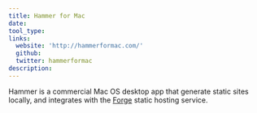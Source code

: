 ```yaml
---
title: Hammer for Mac
date:
tool_type:
links:
  website: 'http://hammerformac.com/'
  github:
  twitter: hammerformac
description:
---
```



Hammer is a commercial Mac OS desktop app that generate static sites locally, and integrates with the [Forge](/tool/forge/) static hosting service.